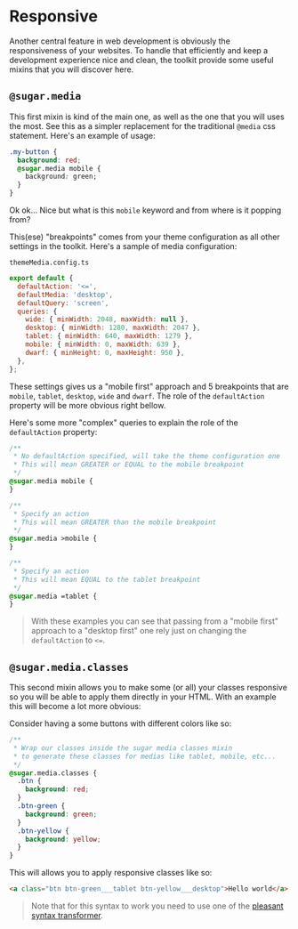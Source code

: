 <!-- This file has been generated using
     the "@coffeekraken/s-markdown-builder" package.
     !!! Do not edit it directly... -->


<!-- body -->

<!--
/**
* @name            Responsive
* @namespace       doc.css
* @type            Markdown
* @platform        md
* @status          stable
* @menu            Documentation / CSS           /doc/css/responsive
*
* @since           2.0.0
* @author    Olivier Bossel <olivier.bossel@gmail.com> (https://coffeekraken.io)
*/
-->

# Responsive

Another central feature in web development is obviously the responsiveness of your websites.
To handle that efficiently and keep a development experience nice and clean, the toolkit provide some useful mixins that you will discover here.

## `@sugar.media`

This first mixin is kind of the main one, as well as the one that you will uses the most.
See this as a simpler replacement for the traditional `@media` css statement. Here's an example of usage:

```css
.my-button {
  background: red;
  @sugar.media mobile {
    background: green;
  }
}

```

Ok ok... Nice but what is this `mobile` keyword and from where is it popping from?

This(ese) "breakpoints" comes from your theme configuration as all other settings in the toolkit. Here's a sample of media configuration:

`themeMedia.config.ts`

```js
export default {
  defaultAction: '<=',
  defaultMedia: 'desktop',
  defaultQuery: 'screen',
  queries: {
    wide: { minWidth: 2048, maxWidth: null },
    desktop: { minWidth: 1280, maxWidth: 2047 },
    tablet: { minWidth: 640, maxWidth: 1279 },
    mobile: { minWidth: 0, maxWidth: 639 },
    dwarf: { minHeight: 0, maxHeight: 950 },
  },
};

```

These settings gives us a "mobile first" approach and 5 breakpoints that are `mobile`, `tablet`, `desktop`, `wide` and `dwarf`. The role of the `defaultAction` property will be more obvious right bellow.

Here's some more "complex" queries to explain the role of the `defaultAction` property:

```css
/**
 * No defaultAction specified, will take the theme configuration one
 * This will mean GREATER or EQUAL to the mobile breakpoint
 */
@sugar.media mobile {
}

/**
 * Specify an action
 * This will mean GREATER than the mobile breakpoint
 */
@sugar.media >mobile {
}

/**
 * Specify an action
 * This will mean EQUAL to the tablet breakpoint
 */
@sugar.media =tablet {
}

```

> With these examples you can see that passing from a "mobile first" approach to a "desktop first" one rely just on changing the `defaultAction` to `<=`.

## `@sugar.media.classes`

This second mixin allows you to make some (or all) your classes responsive so you will be able to apply them directly in your HTML. With an example this will become a lot more obvious:

Consider having a some buttons with different colors like so:

```css
/**
 * Wrap our classes inside the sugar media classes mixin
 * to generate these classes for medias like tablet, mobile, etc...
 */
@sugar.media.classes {
  .btn {
    background: red;
  }
  .btn-green {
    background: green;
  }
  .btn-yellow {
    background: yellow;
  }
}

```

This will allows you to apply responsive classes like so:

```html
<a class="btn btn-green___tablet btn-yellow___desktop">Hello world</a>

```

> Note that for this syntax to work you need to use one of the [pleasant syntax transformer](/doc/css/syntax).

